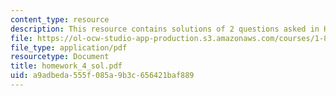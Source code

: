 ```yaml
---
content_type: resource
description: This resource contains solutions of 2 questions asked in Homework 4.
file: https://ol-ocw-studio-app-production.s3.amazonaws.com/courses/1-85-water-and-wastewater-treatment-engineering-spring-2006/a9adbeda555f085a9b3c656421baf889_homework_4_sol.pdf
file_type: application/pdf
resourcetype: Document
title: homework_4_sol.pdf
uid: a9adbeda-555f-085a-9b3c-656421baf889
---
```

